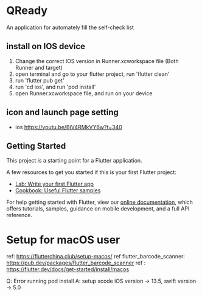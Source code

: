 # QReady

An application for automately fill the self-check list

## install on IOS device
1. Change the correct IOS version in Runner.xcworkspace file (Both Runner and target)
2. open terminal and go to your flutter project, run 'flutter clean'
3. run 'flutter pub get'
4. run 'cd ios', and run 'pod install'
5. open Runner.xcworkspace file, and run on your device

## icon and launch page setting
- ios https://youtu.be/BjV4RMkVY6w?t=340 

## Getting Started

This project is a starting point for a Flutter application.

A few resources to get you started if this is your first Flutter project:

- [Lab: Write your first Flutter app](https://flutter.dev/docs/get-started/codelab)
- [Cookbook: Useful Flutter samples](https://flutter.dev/docs/cookbook)

For help getting started with Flutter, view our
[online documentation](https://flutter.dev/docs), which offers tutorials,
samples, guidance on mobile development, and a full API reference.

# Setup for macOS user

ref: https://flutterchina.club/setup-macos/
ref flutter_barcode_scanner: https://pub.dev/packages/flutter_barcode_scanner 
ref : https://flutter.dev/docs/get-started/install/macos

Q: Error running pod install
A: setup xcode iOS version -> 13.5, swift version -> 5.0